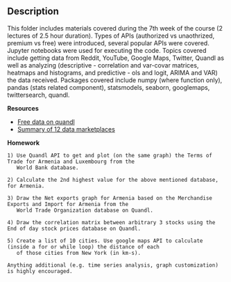 ## Description
This folder includes materials covered during the 7th week of the course (2 lectures of 2.5 hour duration). Types of APIs (authorized vs unaothrized, premium vs free) were introduced, several popular APIs were covered. Jupyter notebooks were used for executing the code. Topics covered include getting data from Reddit, YouTube, Google Maps, Twitter, Quandl as well as analyzing (descriptive - correlation and var-covar matrices, heatmaps and histograms, and predictive - ols and logit, ARIMA and VAR) the data received. Packages covered include numpy (where function only), pandas (stats related component), statsmodels, seaborn, googlemaps, twittersearch, quandl.

**Resources**
- [Free data on quandl](https://blog.quandl.com/free-data-on-quandl)
- [Summary of 12 data marketplaces](www.fuse-data.com/data-markets/)


**Homework**

```
1) Use Quandl API to get and plot (on the same graph) the Terms of Trade for Armenia and Luxembourg from the 
   World Bank database.

2) Calculate the 2nd highest value for the above mentioned database, for Armenia.

3) Draw the Net exports graph for Armenia based on the Merchandise Exports and Import for Armenia from the 
   World Trade Organization database on Quandl.

4) Draw the correlation matrix between arbitrary 3 stocks using the End of day stock prices database on Quandl.

5) Create a list of 10 cities. Use google maps API to calculate (inside a for or while loop) the distance of each
   of those cities from New York (in km-s).

Anything additional (e.g. time series analysis, graph customization) is highly encouraged.
```
